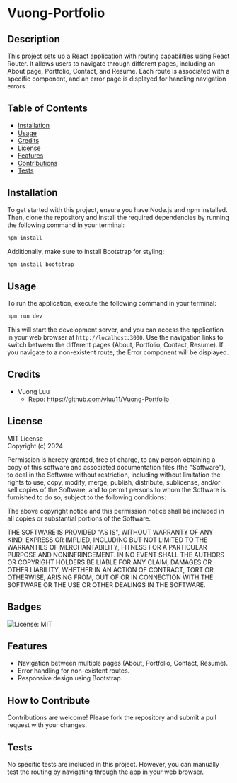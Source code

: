 # Vuong-Portfolio

## Description

This project sets up a React application with routing capabilities using React Router. It allows users to navigate through different pages, including an About page, Portfolio, Contact, and Resume. Each route is associated with a specific component, and an error page is displayed for handling navigation errors.

## Table of Contents

- [Installation](#installation)
- [Usage](#usage)
- [Credits](#credits)
- [License](#license)
- [Features](#features)
- [Contributions](#contribute)
- [Tests](#tests)

## Installation

To get started with this project, ensure you have Node.js and npm installed. Then, clone the repository and install the required dependencies by running the following command in your terminal:

```bash
npm install
```

Additionally, make sure to install Bootstrap for styling:

```bash
npm install bootstrap
```

## Usage

To run the application, execute the following command in your terminal:

```bash
npm run dev
```

This will start the development server, and you can access the application in your web browser at `http://localhost:3000`. Use the navigation links to switch between the different pages (About, Portfolio, Contact, Resume). If you navigate to a non-existent route, the Error component will be displayed.

## Credits

- Vuong Luu
  - Repo: https://github.com/vluu11/Vuong-Portfolio
## License

MIT License  
Copyright (c) 2024

Permission is hereby granted, free of charge, to any person obtaining a copy of this software and associated documentation files (the "Software"), to deal in the Software without restriction, including without limitation the rights to use, copy, modify, merge, publish, distribute, sublicense, and/or sell copies of the Software, and to permit persons to whom the Software is furnished to do so, subject to the following conditions:

The above copyright notice and this permission notice shall be included in all copies or substantial portions of the Software.

THE SOFTWARE IS PROVIDED "AS IS", WITHOUT WARRANTY OF ANY KIND, EXPRESS OR IMPLIED, INCLUDING BUT NOT LIMITED TO THE WARRANTIES OF MERCHANTABILITY, FITNESS FOR A PARTICULAR PURPOSE AND NONINFRINGEMENT. IN NO EVENT SHALL THE AUTHORS OR COPYRIGHT HOLDERS BE LIABLE FOR ANY CLAIM, DAMAGES OR OTHER LIABILITY, WHETHER IN AN ACTION OF CONTRACT, TORT OR OTHERWISE, ARISING FROM, OUT OF OR IN CONNECTION WITH THE SOFTWARE OR THE USE OR OTHER DEALINGS IN THE SOFTWARE.

## Badges

![License: MIT](https://img.shields.io/badge/License-MIT-yellow.svg)

## Features

- Navigation between multiple pages (About, Portfolio, Contact, Resume).
- Error handling for non-existent routes.
- Responsive design using Bootstrap.

## How to Contribute

Contributions are welcome! Please fork the repository and submit a pull request with your changes.

## Tests

No specific tests are included in this project. However, you can manually test the routing by navigating through the app in your web browser.
